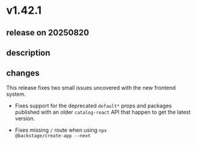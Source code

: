 # v1.42.1

## release on 20250820
## description
## changes
This release fixes two small issues uncovered with the new frontend system.

* Fixes support for the deprecated <code>default*</code> props and packages published with an older <code>catalog-react</code> API that happen to get the latest version.

* Fixes missing <code>/</code> route when using <code>npx @backstage/create-app --next</code>


